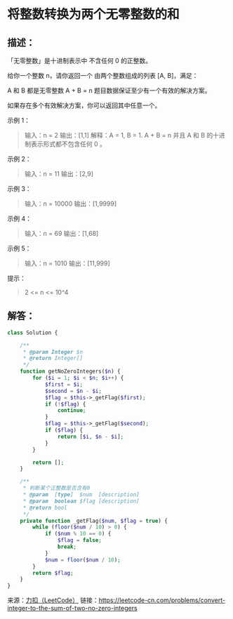 # 将整数转换为两个无零整数的和


## 描述：

「无零整数」是十进制表示中 不含任何 0 的正整数。

给你一个整数 n，请你返回一个 由两个整数组成的列表 [A, B]，满足：

A 和 B 都是无零整数
A + B = n
题目数据保证至少有一个有效的解决方案。

如果存在多个有效解决方案，你可以返回其中任意一个。


示例 1：

> 输入：n = 2
> 输出：[1,1]
> 解释：A = 1, B = 1. A + B = n 并且 A 和 B 的十进制表示形式都不包含任何 0 。

示例 2：

> 输入：n = 11
> 输出：[2,9]

示例 3：

> 输入：n = 10000
> 输出：[1,9999]

示例 4：

> 输入：n = 69
> 输出：[1,68]

示例 5：

> 输入：n = 1010
> 输出：[11,999]

提示：

> 2 <= n <= 10^4


## 解答：

```php
class Solution {

    /**
     * @param Integer $n
     * @return Integer[]
     */
    function getNoZeroIntegers($n) {
        for ($i = 1; $i < $n; $i++) {
            $first = $i;
            $second = $n - $i;
            $flag = $this->_getFlag($first);
            if (!$flag) {
                continue;
            }
            $flag = $this->_getFlag($second);
            if ($flag) {
                return [$i, $n - $i];
            }
        }

        return [];
    }

    /**
     * 判断某个正整数是否含有0
     * @param  [type]  $num  [description]
     * @param  boolean $flag [description]
     * @return bool
     */
    private function _getFlag($num, $flag = true) {
        while (floor($num / 10) > 0) {
            if ($num % 10 == 0) {
                $flag = false;
                break;
            }
            $num = floor($num / 10);
        }
        return $flag;
    }
}
```


来源：[力扣（LeetCode）](https://leetcode-cn.com/problems/convert-integer-to-the-sum-of-two-no-zero-integers)
链接：https://leetcode-cn.com/problems/convert-integer-to-the-sum-of-two-no-zero-integers
